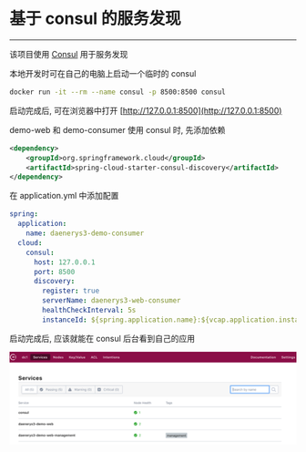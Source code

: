 # 基于 consul 的服务发现

---

该项目使用 [Consul](https://www.consul.io/) 用于服务发现

本地开发时可在自己的电脑上启动一个临时的 consul

```sh
docker run -it --rm --name consul -p 8500:8500 consul
```

启动完成后, 可在浏览器中打开 [http://127.0.0.1:8500](http://127.0.0.1:8500)

demo-web 和 demo-consumer 使用 consul 时, 先添加依赖

```xml
<dependency>
    <groupId>org.springframework.cloud</groupId>
    <artifactId>spring-cloud-starter-consul-discovery</artifactId>
</dependency>
```

在 application.yml 中添加配置

```yaml
spring:
  application:
    name: daenerys3-demo-consumer
  cloud:
    consul:
      host: 127.0.0.1
      port: 8500
      discovery:
        register: true
        serverName: daenerys3-web-consumer
        healthCheckInterval: 5s
        instanceId: ${spring.application.name}:${vcap.application.instance_id:${spring.application.instance_id:${random.value}}}
```

启动完成后, 应该就能在 consul 后台看到自己的应用

![](imgs/consul_1.png)
